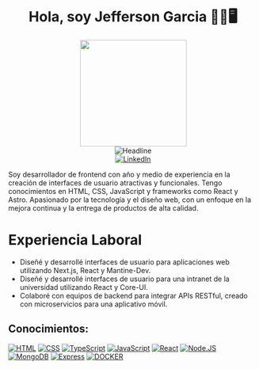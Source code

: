 <div>
  <h1 align="center" >Hola, soy Jefferson Garcia 🧑‍💼🖥️</h1>
  <div align="center">
    <img src="https://media2.giphy.com/media/qgQUggAC3Pfv687qPC/giphy.gif?cid=6c09b9529i3v6vfn1207y8cef9ju7y5t9zfwvenyypul3a3e&ep=v1_gifs_search&rid=giphy.gif&ct=g" height="215'" border-radius="15"/>
  </div>
  <div align="center">
    <img src="https://readme-typing-svg.herokuapp.com?color=%236FDA44&size=32&center=true&vCenter=true&width=600&height=50&lines=Bienvenido+a+mi+repositorio+%F0%9F%91%8B;Estudiante+de+informática;Desarrollador+frontend;Siempre+Aprendiendo;Freelancer;Abierto+a+nuevos+desafíos" alt="Headline" />
  </div>
  <div align=center>
        <a href="www.linkedin.com/in/jefferson-garcia-ibarra-558822244"><img src="https://img.shields.io/badge/Linkedin-0077b5?style=flat&logo=linkedin" alt="LinkedIn" /></a>
    </div>
  <div>
    <p>
Soy desarrollador de frontend con año y medio de experiencia en la creación de interfaces de usuario atractivas y funcionales. Tengo conocimientos en HTML, CSS, JavaScript y frameworks como React y Astro. Apasionado por la tecnología y el diseño web, con un enfoque en la mejora continua y la entrega de productos de alta calidad.
    </p>
    <h1>Experiencia Laboral</h1>
    <ul>
      <li>
        Diseñé y desarrollé interfaces de usuario para aplicaciones web utilizando Next.js, React y Mantine-Dev.
      </li>
      <li>
        Diseñé y desarrollé interfaces de usuario para una intranet de la universidad utilizando React y Core-UI.
      </li>
      <li>
        Colaboré con equipos de backend para integrar APIs RESTful, creado con microservicios para una aplicativo móvil.
      </li>
    </ul>
  </div>
</div>

## Conocimientos:
[![HTML](https://img.shields.io/badge/HTML-ff8000?style=for-the-badge&logo=html5&logoColor=white&labelColor=101010)]()
[![CSS](https://img.shields.io/badge/CSS-3178c6?style=for-the-badge&logo=css3&logoColor=white&labelColor=101010)]()
[![TypeScript](https://img.shields.io/badge/TypeScript-3178c6?style=for-the-badge&logo=Typescript&logoColor=white&labelColor=101010)]()
[![JavaScript](https://img.shields.io/badge/JavaScript-F7DF1E?style=for-the-badge&logo=javascript&logoColor=white&labelColor=101010)]()
[![React](https://img.shields.io/badge/React-02c2e0?style=for-the-badge&logo=react&logoColor=white&labelColor=101010)]()
[![Node.JS](https://img.shields.io/badge/Node.JS-339933?style=for-the-badge&logo=node.js&logoColor=white&labelColor=101010)]()
[![MongoDB](https://img.shields.io/badge/MongoDB-47A248?style=for-the-badge&logo=mongodb&logoColor=white&labelColor=101010)]()
[![Express](https://img.shields.io/badge/EXPRESS-ffd100?style=for-the-badge&logo=express&logoColor=white&labelColor=101010)]()
[![DOCKER](https://img.shields.io/badge/DOCKER-0087ff?style=for-the-badge&logo=docker&logoColor=white&labelColor=101010)]()
<!--
**JeffersonS69/JeffersonS69** is a ✨ _special_ ✨ repository because its `README.md` (this file) appears on your GitHub profile.

Here are some ideas to get you started:

- 🔭 I’m currently working on ...
- 🌱 I’m currently learning ...
- 👯 I’m looking to collaborate on ...
- 🤔 I’m looking for help with ...
- 💬 Ask me about ...
- 📫 How to reach me: ...
- 😄 Pronouns: ...
- ⚡ Fun fact: ...
-->

